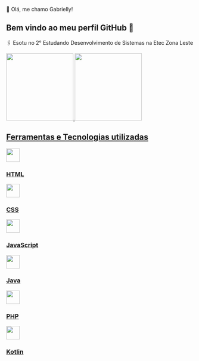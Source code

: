  💙 Olá, me chamo Gabrielly! 
## Bem vindo ao meu perfil GitHub 👋

🖇️ Esotu no 2° Estudando Desenvolvimento de Sistemas na Etec Zona Leste

<div>
<a href="https://github.com/seu-usuário-aqui">
<img loading="lazy" height="180em" src="https://github-readme-stats.vercel.app/api/top-langs/?username=Gabr1ell1&layout=compact&langs_count=7&theme=dracula"/>
<img loading="lazy" height="180em" src="https://github-readme-stats.vercel.app/api?username=Gabr1ell1&show_icons=true&theme=dracula&include_all_commits=true&count_private=true"/>
</div>


## Ferramentas e Tecnologias utilizadas

<div>
            <img src="https://cdn.jsdelivr.net/gh/devicons/devicon@latest/icons/html5/html5-plain-wordmark.svg" width="36" height="36" /><h3>HTML</h3>     
            <img src="https://cdn.jsdelivr.net/gh/devicons/devicon@latest/icons/css3/css3-plain-wordmark.svg" width="36" height="36"/><h3>CSS</h3>     
            <img src="https://cdn.jsdelivr.net/gh/devicons/devicon@latest/icons/javascript/javascript-original.svg" width="36" height="36"/><h3>JavaScript</h3>
            <img src="https://cdn.jsdelivr.net/gh/devicons/devicon@latest/icons/java/java-original-wordmark.svg" width="36" height="36"/><h3>Java</h3>
            <img src="https://cdn.jsdelivr.net/gh/devicons/devicon@latest/icons/php/php-original.svg" width="36" height="36"/><h3>PHP</h3>
            <img src="https://cdn.jsdelivr.net/gh/devicons/devicon@latest/icons/kotlin/kotlin-plain.svg" width="36" height="36"/><h3>Kotlin</h3>
          
</div>



